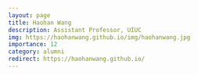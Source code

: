 ```yaml
---
layout: page
title: Haohan Wang
description: Assistant Professor, UIUC
img: https://haohanwang.github.io/img/haohanwang.jpg
importance: 12
category: alumni
redirect: https://haohanwang.github.io/
---
```

